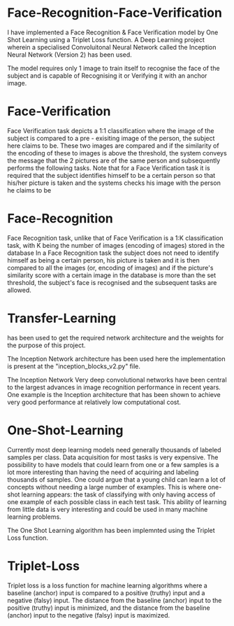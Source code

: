 # Face-Recognition-Face-Verification

I have implemented a Face Recognition & Face Verification model by One Shot Learning using a Triplet Loss function.
A Deep Learning project wherein a specialised Convoluitonal Neural Network called the Inception Neural Network (Version 2) has been used.

The model requires only 1 image to train itself to recognise the face of the subject and is capable of Recognising it or Verifying it with an anchor image.


# Face-Verification
Face Verification task depicts a 1:1 classification where the image of the subject is compared to a pre - exisiting image of the person, the subject here claims to be. These two images are compared and if the similarity of the encoding of these to images is above the threshold, the system conveys the message that the 2 pictures are of the same person and subsequently performs the following tasks.
Note that for a Face Verification task it is required that the subject identifies himself to be a certain person so that his/her picture is taken and the systems checks his image with the person he claims to be


# Face-Recognition
Face Recognition task, unlike that of Face Verification is a 1:K classification task, with K being the number of images (encoding of images) stored in the database
In a Face Recognition task the subject does not need to identify himself as being a certain person, his picture is taken and it is then compared to all the images (or, encoding of images) and if the picture's similarity score with a certain image in the database is more than the set threshold, the subject's face is recognised and the subsequent tasks are allowed.



# Transfer-Learning
has been used to get the required network architecture and the weights for the purpose of this project.

The Inception Network architecture has been used here the implementation is present at the "inception_blocks_v2.py" file.

The Inception Network Very deep convolutional networks have been central to the largest advances in image recognition performance in recent years. One example is the Inception architecture that has been shown to achieve very good performance at relatively low computational cost.



# One-Shot-Learning 
Currently most deep learning models need generally thousands of labeled samples per class. Data acquisition for most tasks is very expensive. The possibility to have models that could learn from one or a few samples is a lot more interesting than having the need of acquiring and labeling thousands of samples. One could argue that a young child can learn a lot of concepts without needing a large number of examples. This is where one-shot learning appears: the task of classifying with only having access of one example of each possible class in each test task. This ability of learning from little data is very interesting and could be used in many machine learning problems.

The One Shot Learning algorithm has been implemnted using the Triplet Loss function.



# Triplet-Loss
Triplet loss is a loss function for machine learning algorithms where a baseline (anchor) input is compared to a positive (truthy) input and a negative (falsy) input. The distance from the baseline (anchor) input to the positive (truthy) input is minimized, and the distance from the baseline (anchor) input to the negative (falsy) input is maximized.









